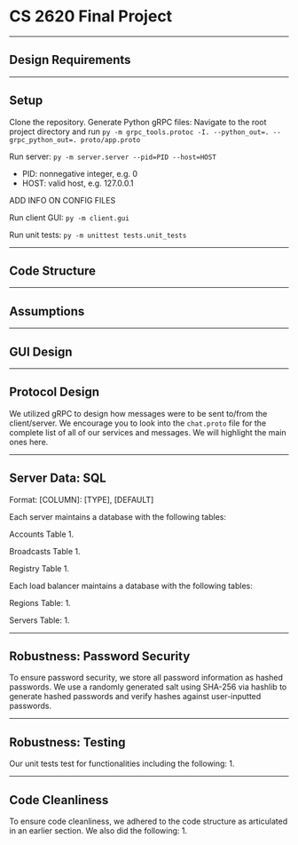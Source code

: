 # CS 2620 Final Project

-------------------------------------------
## Design Requirements



-------------------------------------------
## Setup

Clone the repository.
Generate Python gRPC files: Navigate to the root project directory and run `py -m grpc_tools.protoc -I. --python_out=. --grpc_python_out=. proto/app.proto`

Run server:
`py -m server.server --pid=PID --host=HOST`
- PID: nonnegative integer, e.g. 0
- HOST: valid host, e.g. 127.0.0.1

ADD INFO ON CONFIG FILES

Run client GUI:
`py -m client.gui`

Run unit tests:
`py -m unittest tests.unit_tests`


-------------------------------------------
## Code Structure




-------------------------------------------
## Assumptions





-------------------------------------------
## GUI Design





-------------------------------------------
## Protocol Design

We utilized gRPC to design how messages were to be sent to/from the client/server.  We encourage you to look into the `chat.proto` file for the complete list of all of our services and messages.  We will highlight the main ones here.



-------------------------------------------
## Server Data: SQL

Format: [COLUMN]: [TYPE], [DEFAULT]

Each server maintains a database with the following tables:

Accounts Table
1. 
   
Broadcasts Table
1. 

Registry Table
1. 

Each load balancer maintains a database with the following tables:

Regions Table:
1. 

Servers Table:
1. 



-------------------------------------------
## Robustness: Password Security

To ensure password security, we store all password information as hashed passwords. We use a randomly generated salt using SHA-256 via hashlib to generate hashed passwords and verify hashes against user-inputted passwords.



-------------------------------------------
## Robustness: Testing

Our unit tests test for functionalities including the following:
1. 



-------------------------------------------
## Code Cleanliness

To ensure code cleanliness, we adhered to the code structure as articulated in an earlier section.  We also did the following:
1. 






